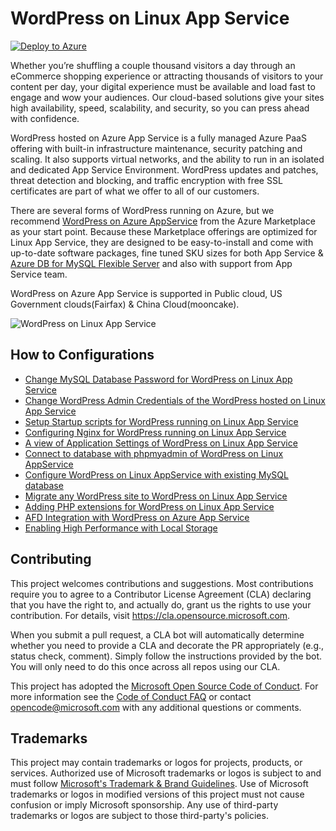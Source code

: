 # WordPress on Linux App Service

[![Deploy to Azure](https://aka.ms/deploytoazurebutton)](https://portal.azure.com/#create/WordPress.WordPress)

Whether you’re shuffling a couple thousand visitors a day through an eCommerce shopping experience or attracting thousands of visitors to your content per day, your digital experience must be available and load fast to engage and wow your audiences. Our cloud-based solutions give your sites high availability, speed, scalability, and security, so you can press ahead with confidence.

WordPress hosted on Azure App Service is a fully managed Azure PaaS offering with built-in infrastructure maintenance, security patching and scaling. It also supports virtual networks, and the ability to run in an isolated and dedicated App Service Environment. WordPress updates and patches, threat detection and blocking, and traffic encryption with free SSL certificates are part of what we offer to all of our customers.

There are several forms of WordPress running on Azure, but we recommend [WordPress on Azure AppService](https://aka.ms/linux-wordpress) from the Azure Marketplace as your start point. Because these Marketplace offerings are optimized for Linux App Service, they are designed to be easy-to-install and come with up-to-date software packages, fine tuned SKU sizes for both App Service & [Azure DB for MySQL Flexible Server](https://learn.microsoft.com/en-us/azure/mysql/flexible-server/overview) and also with support from App Service team.

WordPress on Azure App Service is supported in Public cloud, US Government clouds(Fairfax) & China Cloud(mooncake).

![WordPress on Linux App Service](https://user-images.githubusercontent.com/15884692/204471285-0350cf5e-4bd3-45c7-a5e0-9234fac9a785.png)

## How to Configurations

* [Change MySQL Database Password for WordPress on Linux App Service](./WordPress/changing_mysql_database_password.md)
* [Change WordPress Admin Credentials of the WordPress hosted on Linux App Service](./WordPress/changing_wordpress_admin_credentials.md)
* [Setup Startup scripts for WordPress running on Linux App Service](./WordPress/running_post_startup_scripts.md)
* [Configuring Nginx for WordPress running on Linux App Service](./WordPress/configuring_nginx_for_wordpress.md)
* [A view of Application Settings of WordPress on Linux App Service](./WordPress/wordpress_application_settings.md)
* [Connect to database with phpmyadmin of WordPress on Linux AppService](./WordPress/wordpress_phpmyadmin.md)
* [Configure WordPress on Linux AppService with existing MySQL database](./WordPress/using_an_existing_mysql_database.md)
* [Migrate any WordPress site to WordPress on Linux App Service](./WordPress/wordpress_migration_linux_appservices.md)
* [Adding PHP extensions for WordPress on Linux App Service](./WordPress/wordpress_adding_php_extensions.md)
* [AFD Integration with WordPress on Azure App Service](./WordPress/wordpress_afd_configuration.md)
* [Enabling High Performance with Local Storage](./WordPress/enabling_high_performance_with_local_storage.md)

## Contributing

This project welcomes contributions and suggestions.  Most contributions require you to agree to a
Contributor License Agreement (CLA) declaring that you have the right to, and actually do, grant us
the rights to use your contribution. For details, visit <https://cla.opensource.microsoft.com>.

When you submit a pull request, a CLA bot will automatically determine whether you need to provide
a CLA and decorate the PR appropriately (e.g., status check, comment). Simply follow the instructions
provided by the bot. You will only need to do this once across all repos using our CLA.

This project has adopted the [Microsoft Open Source Code of Conduct](https://opensource.microsoft.com/codeofconduct/).
For more information see the [Code of Conduct FAQ](https://opensource.microsoft.com/codeofconduct/faq/) or
contact [opencode@microsoft.com](mailto:opencode@microsoft.com) with any additional questions or comments.

## Trademarks

This project may contain trademarks or logos for projects, products, or services. Authorized use of Microsoft trademarks or logos is subject to and must follow [Microsoft's Trademark & Brand Guidelines](https://www.microsoft.com/en-us/legal/intellectualproperty/trademarks/usage/general).
Use of Microsoft trademarks or logos in modified versions of this project must not cause confusion or imply Microsoft sponsorship.
Any use of third-party trademarks or logos are subject to those third-party's policies.
